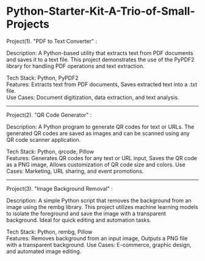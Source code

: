 # Python-Starter-Kit-A-Trio-of-Small-Projects

Project(1). "PDF to Text Converter" : 

Description:
A Python-based utility that extracts text from PDF documents and saves it to a text file. This project demonstrates the use of the PyPDF2 library for handling PDF operations and text extraction.

Tech Stack: Python, PyPDF2                                                                                                                                                                                           
Features: Extracts text from PDF documents, Saves extracted text into a .txt file.                                                                                                                                   
                                                                                                                                   Use Cases: Document digitization, data extraction, and text analysis.
_______________________________________________________________________________

Project(2). "QR Code Generator" :

Description:
A Python program to generate QR codes for text or URLs. The generated QR codes are saved as images and can be scanned using any QR code scanner application.

Tech Stack: Python, qrcode, Pillow                                                                                                                                                                                   
Features: Generates QR codes for any text or URL input, Saves the QR code as a PNG image, Allows customization of QR code size and colors.
Use Cases: Marketing, URL sharing, and event promotions.
_______________________________________________________________________________

Project(3). "Image Background Removal" :

Description:
A simple Python script that removes the background from an image using the rembg library. This project utilizes machine learning models to isolate the foreground and save the image with a transparent background. Ideal for quick editing and automation tasks.

Tech Stack: Python, rembg, Pillow                                                                                                                                                                                    
Features: Removes background from an input image, Outputs a PNG file with a transparent background.                                                                                                                                                                                                                                                                                                                                    Use Cases: E-commerce, graphic design, and automated image editing.
